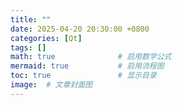```yaml
---
title: ""
date: 2025-04-20 20:30:00 +0800
categories: [Qt]
tags: []
math: true              # 启用数学公式
mermaid: true           # 启用流程图
toc: true               # 显示目录
image:  # 文章封面图
---
```

```cpp
